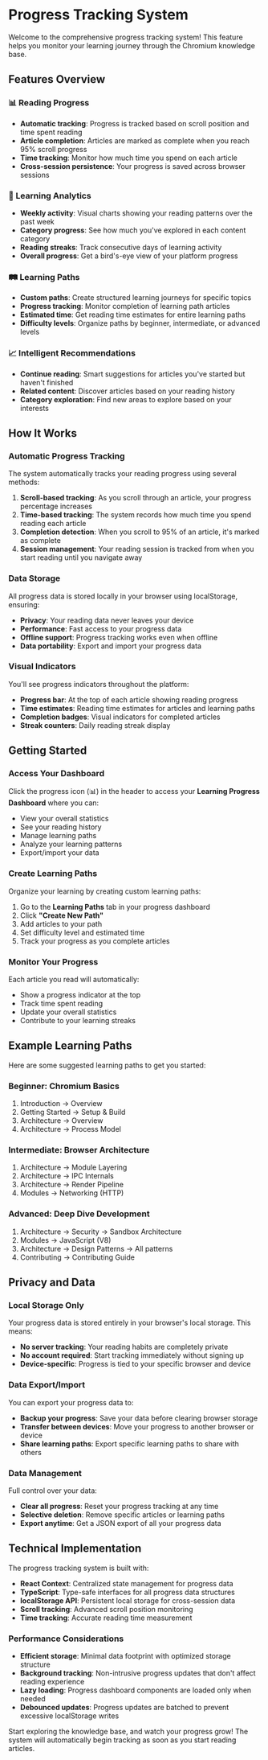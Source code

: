 # Progress Tracking System

Welcome to the comprehensive progress tracking system! This feature helps you monitor your learning journey through the Chromium knowledge base.

## Features Overview

### 📊 Reading Progress
- **Automatic tracking**: Progress is tracked based on scroll position and time spent reading
- **Article completion**: Articles are marked as complete when you reach 95% scroll progress
- **Time tracking**: Monitor how much time you spend on each article
- **Cross-session persistence**: Your progress is saved across browser sessions

### 🎯 Learning Analytics
- **Weekly activity**: Visual charts showing your reading patterns over the past week
- **Category progress**: See how much you've explored in each content category
- **Reading streaks**: Track consecutive days of learning activity
- **Overall progress**: Get a bird's-eye view of your platform progress

### 🛤️ Learning Paths
- **Custom paths**: Create structured learning journeys for specific topics
- **Progress tracking**: Monitor completion of learning path articles
- **Estimated time**: Get reading time estimates for entire learning paths
- **Difficulty levels**: Organize paths by beginner, intermediate, or advanced levels

### 📈 Intelligent Recommendations
- **Continue reading**: Smart suggestions for articles you've started but haven't finished
- **Related content**: Discover articles based on your reading history
- **Category exploration**: Find new areas to explore based on your interests

## How It Works

### Automatic Progress Tracking

The system automatically tracks your reading progress using several methods:

1. **Scroll-based tracking**: As you scroll through an article, your progress percentage increases
2. **Time-based tracking**: The system records how much time you spend reading each article
3. **Completion detection**: When you scroll to 95% of an article, it's marked as complete
4. **Session management**: Your reading session is tracked from when you start reading until you navigate away

### Data Storage

All progress data is stored locally in your browser using localStorage, ensuring:
- **Privacy**: Your reading data never leaves your device
- **Performance**: Fast access to your progress data
- **Offline support**: Progress tracking works even when offline
- **Data portability**: Export and import your progress data

### Visual Indicators

You'll see progress indicators throughout the platform:
- **Progress bar**: At the top of each article showing reading progress
- **Time estimates**: Reading time estimates for articles and learning paths
- **Completion badges**: Visual indicators for completed articles
- **Streak counters**: Daily reading streak display

## Getting Started

### Access Your Dashboard

Click the progress icon (📊) in the header to access your **Learning Progress Dashboard** where you can:

- View your overall statistics
- See your reading history
- Manage learning paths
- Analyze your learning patterns
- Export/import your data

### Create Learning Paths

Organize your learning by creating custom learning paths:

1. Go to the **Learning Paths** tab in your progress dashboard
2. Click **"Create New Path"**
3. Add articles to your path
4. Set difficulty level and estimated time
5. Track your progress as you complete articles

### Monitor Your Progress

Each article you read will automatically:
- Show a progress indicator at the top
- Track time spent reading
- Update your overall statistics
- Contribute to your learning streaks

## Example Learning Paths

Here are some suggested learning paths to get you started:

### Beginner: Chromium Basics
1. Introduction → Overview
2. Getting Started → Setup & Build
3. Architecture → Overview
4. Architecture → Process Model

### Intermediate: Browser Architecture
1. Architecture → Module Layering
2. Architecture → IPC Internals
3. Architecture → Render Pipeline
4. Modules → Networking (HTTP)

### Advanced: Deep Dive Development
1. Architecture → Security → Sandbox Architecture
2. Modules → JavaScript (V8)
3. Architecture → Design Patterns → All patterns
4. Contributing → Contributing Guide

## Privacy and Data

### Local Storage Only
Your progress data is stored entirely in your browser's local storage. This means:
- **No server tracking**: Your reading habits are completely private
- **No account required**: Start tracking immediately without signing up
- **Device-specific**: Progress is tied to your specific browser and device

### Data Export/Import
You can export your progress data to:
- **Backup your progress**: Save your data before clearing browser storage
- **Transfer between devices**: Move your progress to another browser or device
- **Share learning paths**: Export specific learning paths to share with others

### Data Management
Full control over your data:
- **Clear all progress**: Reset your progress tracking at any time
- **Selective deletion**: Remove specific articles or learning paths
- **Export anytime**: Get a JSON export of all your progress data

## Technical Implementation

The progress tracking system is built with:
- **React Context**: Centralized state management for progress data
- **TypeScript**: Type-safe interfaces for all progress data structures
- **localStorage API**: Persistent local storage for cross-session data
- **Scroll tracking**: Advanced scroll position monitoring
- **Time tracking**: Accurate reading time measurement

### Performance Considerations
- **Efficient storage**: Minimal data footprint with optimized storage structure
- **Background tracking**: Non-intrusive progress updates that don't affect reading experience
- **Lazy loading**: Progress dashboard components are loaded only when needed
- **Debounced updates**: Progress updates are batched to prevent excessive localStorage writes

Start exploring the knowledge base, and watch your progress grow! The system will automatically begin tracking as soon as you start reading articles.

